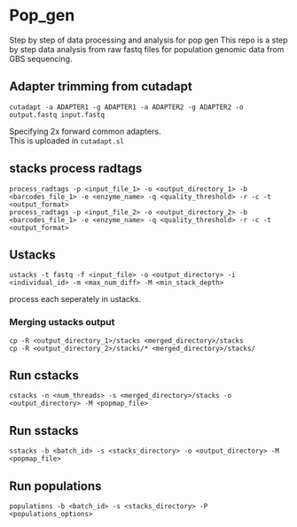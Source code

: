 # Pop_gen
Step by step of data processing and analysis for pop gen
This repo is a step by step data analysis from raw fastq files for population genomic data from GBS sequencing.

## Adapter trimming from cutadapt
    cutadapt -a ADAPTER1 -g ADAPTER1 -a ADAPTER2 -g ADAPTER2 -o output.fastq input.fastq  
Specifying 2x forward common adapters.  
This is uploaded in `cutadapt.sl`  

## stacks process radtags  
    process_radtags -p <input_file_1> -o <output_directory_1> -b <barcodes_file_1> -e <enzyme_name> -q <quality_threshold> -r -c -t <output_format>
    process_radtags -p <input_file_2> -o <output_directory_2> -b <barcodes_file_1> -e <enzyme_name> -q <quality_threshold> -r -c -t <output_format>

## Ustacks
    ustacks -t fastq -f <input_file> -o <output_directory> -i <individual_id> -m <max_num_diff> -M <min_stack_depth>
process each seperately in ustacks.  

### Merging ustacks output
    cp -R <output_directory_1>/stacks <merged_directory>/stacks
    cp -R <output_directory_2>/stacks/* <merged_directory>/stacks/

## Run cstacks  
    cstacks -n <num_threads> -s <merged_directory>/stacks -o <output_directory> -M <popmap_file>

## Run sstacks  
    sstacks -b <batch_id> -s <stacks_directory> -o <output_directory> -M <popmap_file>

## Run populations  
    populations -b <batch_id> -s <stacks_directory> -P <populations_options>
